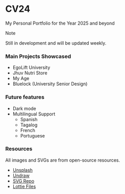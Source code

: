 # CV24

My Personal Portfolio for the Year 2025 and beyond

> [!NOTE]
> Still in development and will be updated weekly.

### Main Projects Showcased

- EgoLift University
- Jhuv Nutri Store
- My Age
- Bluelock (University Senior Design)

### Future features

- Dark mode
- Multilingual Support
  - Spanish
  - Tagalog
  - French
  - Portuguese

### Resources

All images and SVGs are from open-source resources.

- [Unsplash](https://unsplash.com)
- [Undraw](https://undraw.co)
- [SVG Repo](https://svgrepo.com)
- [Lottie Files](https://lottiefiles.com)
